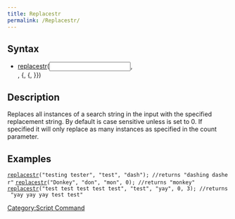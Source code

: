 ```yaml
---
title: Replacestr
permalink: /Replacestr/
---
```


Syntax
------

-   [replacestr](/replacestr "wikilink")(<input>, <search>, <replace>{, <usecase>{, <count>}})

Description
-----------

Replaces all instances of a search string in the input with the specified replacement string. By default is case sensitive unless <usecase> is set to 0. If specified it will only replace as many instances as specified in the count parameter.

Examples
--------

[`replacestr`](/replacestr "wikilink")`("testing tester", "test", "dash"); //returns "dashing dasher"`
[`replacestr`](/replacestr "wikilink")`("Donkey", "don", "mon", 0); //returns "monkey"`
[`replacestr`](/replacestr "wikilink")`("test test test test test", "test", "yay", 0, 3); //returns "yay yay yay test test"`

[Category:Script Command](/Category:Script_Command "wikilink")